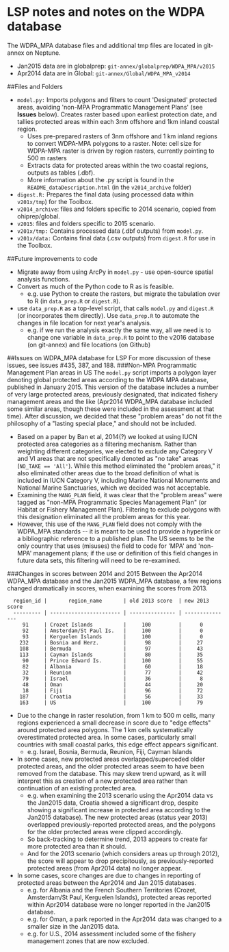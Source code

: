 # LSP notes and notes on the WDPA database

The WDPA_MPA database files and additional tmp files are located in git-annex on Neptune.
* Jan2015 data are in globalprep: `git-annex/globalprep/WDPA_MPA/v2015`
* Apr2014 data are in Global: `git-annex/Global/WDPA_MPA_v2014`

##Files and Folders
* `model.py:` Imports polygons and filters to count 'Designated' protected areas, avoiding 'non-MPA Programmatic Management Plans' (see **Issues** below).  Creates raster based upon earliest protection date, and tallies protected areas within each 3nm offshore and 1km inland coastal region.
    * Uses pre-prepared rasters of 3nm offshore and 1 km inland regions to convert WDPA-MPA polygons to a raster. Note: cell size for WDPA-MPA raster is driven by region rasters, currently pointing to 500 m rasters
    * Extracts data for protected areas within the two coastal regions, outputs as tables (.dbf).
    * More information about the .py script is found in the `README_dataDescription.html` (in the `v2014_archive` folder)
* `digest.R:` Prepares the final data (using processed data within `v201x/tmp`) for the Toolbox.
* `v2014_archive`: files and folders specific to 2014 scenario, copied from ohiprep/global.
* `v2015`: files and folders specific to 2015 scenario.
* `v201x/tmp:` Contains processed data (.dbf outputs) from `model.py`.
* `v201x/data:` Contains final data (.csv outputs) from `digest.R` for use in the Toolbox.

##Future improvements to code 
* Migrate away from using ArcPy in `model.py` - use open-source spatial analysis functions.
* Convert as much of the Python code to R as is feasible.  
    * e.g. use Python to create the rasters, but migrate the tabulation over to R (in `data_prep.R` or `digest.R`).
* use `data_prep.R` as a top-level script, that calls `model.py` and `digest.R` (or incorporates them directly). Use `data_prep.R` to automate the changes in file location for next year's analysis.
    * e.g. if we run the analysis exactly the same way, all we need is to change one variable in `data_prep.R` to point to the v2016 database (on git-annex) and file locations (on Github)

##Issues on WDPA_MPA database for LSP
For more discussion of these issues, see issues #435, 387, and 188.
###Non-MPA Programmatic Management Plan areas in US
The `model.py` script imports a polygon layer denoting global protected areas according to the WDPA MPA database, published in January 2015.  This version of the database includes a number of very large protected areas, previously designated, that indicated fishery management areas and the like (Apr2014  WDPA_MPA database included some similar areas, though these were included in the assessment at that time).  After discussion, we decided that these "problem areas" do not fit the philosophy of a "lasting special place," and should not be included.
* Based on a paper by Ban et al, 2014(?) we looked at using IUCN protected area categories as a filtering mechanism.  Rather than weighting different categories, we elected to exclude any Category V and VI areas that are not specifically denoted as "no take" areas (`NO_TAKE == 'All'`).  While this method eliminated the "problem areas," it also eliminated other areas due to the broad definition of what is included in IUCN Category V, including Marine National Monuments and National Marine Sanctuaries, which we decided was not acceptable.
* Examining the `MANG_PLAN` field, it was clear that the "problem areas" were tagged as "non-MPA Programmatic Species Management Plan" (or Habitat or Fishery Management Plan).  Filtering to exclude polygons with this designation eliminated all the problem areas for this year.
* However, this use of the `MANG_PLAN` field does not comply with the WDPA_MPA standards -- it is meant to be used to provide a hyperlink or a bibliographic reference to a published plan.  The US seems to be the only country that uses (misuses) the field to code for 'MPA' and 'non-MPA' management plans; if the use or definition of this field changes in future data sets, this filtering will need to be re-examined.

###Changes in scores between 2014 and 2015
Between the Apr2014 WDPA_MPA database and the Jan2015 WDPA_MPA database, a few regions changed dramatically in scores, when examining the scores from 2013.

```
  region_id |       region_name       | old 2013 score  | new 2013 score
  --------- | ----------------------- | --------------- | ---------------
     91     | Crozet Islands          |     100         |      0
     92     | Amsterdam/St Paul Is.   |     100         |      0
     93     | Kerguelen Islands       |     100         |      0
    232     | Bosnia and Herz.        |      98         |     27
    108     | Bermuda                 |      97         |     43
    113     | Cayman Islands          |      80         |     35
     90     | Prince Edward Is.       |     100         |     55
     82     | Albania                 |      60         |     18
     32     | Reunion                 |      77         |     42
     79     | Israel                  |      36         |      8
     48     | Oman                    |      44         |     20
     18     | Fiji                    |      96         |     72
    187     | Croatia                 |      56         |     33
    163     | US                      |     100         |     79
```

* Due to the change in raster resolution, from 1 km to 500 m cells, many regions experienced a small decrease in score due to "edge effects" around protected area polygons.  The 1 km cells systematically overestimated protected area.  In some cases, particularly small countries with small coastal parks, this edge effect appears significant.
    * e.g. Israel, Bosnia, Bermuda, Reunion, Fiji, Cayman Islands
* In some cases, new protected areas overlapped/superceded older protected areas, and the older protected areas seem to have been removed from the database.  This may skew trend upward, as it will interpret this as creation of a new protected area rather than continuation of an existing protected area.
    * e.g. when examining the 2013 scenario using the Apr2014 data vs the Jan2015 data, Croatia showed a significant drop, despite showing a significant increase in protected area according to the Jan2015 database).  The new protected areas (status year 2013) overlapped previously-reported protected areas, and the polygons for the older protected areas were clipped accordingly.  
    * So back-tracking to determine trend, 2013 appears to create far more protected area than it should.
    * And for the 2013 scenario (which considers areas up through 2012), the score will appear to drop precipitously, as previously-reported protected areas (from Apr2014 data) no longer appear.
* In some cases, score changes are due to changes in reporting of protected areas between the Apr2014 and Jan 2015 databases.
    * e.g. for Albania and the French Southern Territories (Crozet, Amsterdam/St Paul, Kerguelen Islands), protected areas reported within Apr2014 database were no longer reported in the Jan2015 database.
    * e.g. for Oman, a park reported in the Apr2014 data was changed to a smaller size in the Jan2015 data.
    * e.g. for U.S., 2014 assessment included some of the fishery management zones that are now excluded.
